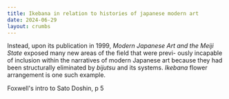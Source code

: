 ```yaml
---
title: Ikebana in relation to histories of japanese modern art
date: 2024-06-29
layout: crumbs
---
```


Instead, upon its publication in 1999, _Modern Japanese Art and the Meiji State_ exposed many new areas of the field that were previ- ously incapable of inclusion within the narratives of modern Japanese art because they had been structurally eliminated by _bijutsu_ and its systems. _Ikebana_ flower arrangement is one such example.

Foxwell's intro to Sato Doshin, p 5
